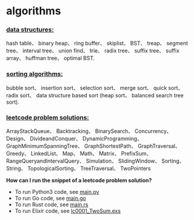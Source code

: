 # algorithms

### [data structures:](basics/data_structure)

hash table、 binary heap、 ring buffer、 skiplist、
BST、 treap、 segment tree、 interval tree、 union find、
trie、 radix tree、 suffix tree、 suffix array、
huffman tree、 optimal BST.

### [sorting algorithms:](basics/sorting)

bubble sort、 insertion sort、 selection sort、
merge sort、 quick sort、 radix sort、
data structure based sort (heap sort、 balanced search tree sort).

### [leetcode problem solutions:](src)

ArrayStackQueue、
Backtracking、
BinarySearch、
Concurrency、
Design、
DivideandConquer、
DynamicProgramming、
GraphMinimumSpanningTree、
GraphShortestPath、
GraphTraversal、
Greedy、
LinkedList、
Map、
Math、
Matrix、
PrefixSum、
RangeQueryandIntervalQuery、
Simulation、
SlidingWindow、
Sorting、
String、
TopologicalSorting、
TreeTraversal、
TwoPointers

**How can I run the snippet of a leetcode problem solution?**

- To run Python3 code, see [main.py](main.py)
- To run Go code, see [main.go](main.go)
- To run Rust code, see [main.rs](src/main.rs)
- To run Elixir code, see [lc0001_TwoSum.exs](src/Map/lc0001_TwoSum.exs)
